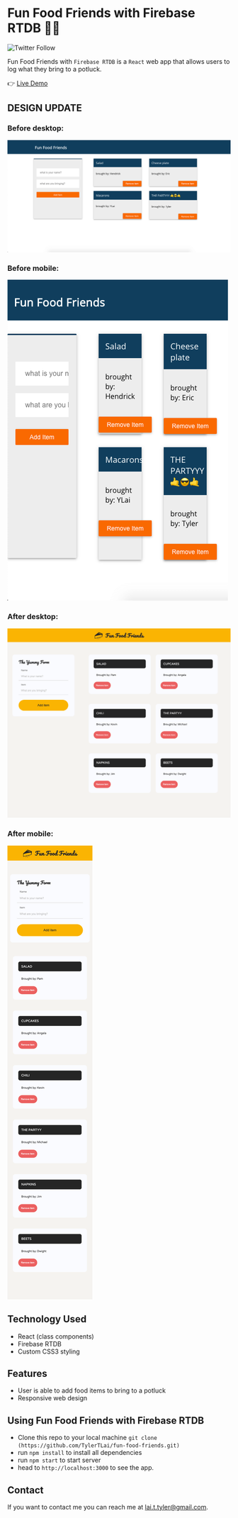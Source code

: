 # Fun Food Friends with Firebase RTDB 🍪🔥

![Twitter Follow](https://img.shields.io/twitter/follow/tylertlai?style=social)

Fun Food Friends with <code>Firebase RTDB</code> is a <code>React</code> web app that allows users to log what they bring to a potluck.

👉 [Live Demo](https://fun-fewd-frenz.netlify.app/)

## DESIGN UPDATE  

### Before desktop:  
![demo](https://raw.githubusercontent.com/TylerTLai/fun-food-friends/master/src/assets/demo1.png)  

### Before mobile:  
![demo](https://raw.githubusercontent.com/TylerTLai/fun-food-friends/master/src/assets/demo2.png)

### After desktop:  
![demo](https://raw.githubusercontent.com/TylerTLai/fun-food-friends/master/src/assets/demo3.png)

### After mobile:  
![demo](https://raw.githubusercontent.com/TylerTLai/fun-food-friends/master/src/assets/demo4.png)

## Technology Used

- React (class components)
- Firebase RTDB
- Custom CSS3 styling


## Features
- User is able to add food items to bring to a potluck
- Responsive web design

## Using Fun Food Friends with Firebase RTDB

- Clone this repo to your local machine `git clone (https://github.com/TylerTLai/fun-food-friends.git)`
- run `npm install` to install all dependencies
- run `npm start` to start server
- head to `http://localhost:3000` to see the app.

## Contact

If you want to contact me you can reach me at <lai.t.tyler@gmail.com>.
